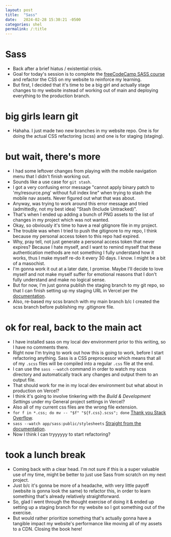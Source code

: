 ```yaml
---
layout: post
title:  "Sass"
date:   2024-02-28 15:30:21 -0500
categories: shel
permalink: /:title
---
```


# Sass

* Back after a brief hiatus / existential crisis.
* Goal for today's session is to complete the [freeCodeCamp SASS course](https://www.freecodecamp.org/learn/front-end-development-libraries/sass/store-data-with-sass-variables) and refactor the CSS on my website to reinforce my learning.
* But first, I decided that it's time to be a big girl and actually stage changes to my website instead of working out of main and deploying everything to the production branch.

# big girls learn git

* Hahaha. I just made two new branches in my website repo. One is for doing the actual CSS refactoring (scss) and one is for staging (staging).

# but wait, there's more

* I had some leftover changes from playing with the mobile navigation menu that I didn't finish working out.
* Sounds like a use case for `git stash`.
* I got a very confusing error message "cannot apply binary patch to 'my/resource.png' without full index line" when trying to stash the mobile nav assets. Never figured out what that was about.
* Anyway, was trying to work around this error message and tried (admittedly, not my best idea) "Stash (Include Untracked)".
* That's when I ended up adding a bunch of PNG assets to the list of changes in my project which was not wanted.
* Okay, so obviously it's time to have a real gitignore file in my project.
* The trouble was when I tried to push the gitignore to my repo, I think because my personal access token to this repo had expired.
* Why, pray tell, not just generate a personal access token that never expires? Because I hate myself, and I want to remind myself that these authentication methods are not something I fully understand how it works, thus I make myself re-do it every 30 days. I know. I might be a bit of a masochist.
* I'm gonna work it out at a later date, I promise. Maybe I'll decide to love myself and not make myself suffer for emotional reasons that I don't fully understand and make no logical sense.
* But for now, I'm just gonna publish the staging branch to my git repo, so that I can finish setting up my staging URL in Vercel per the [documentation](https://vercel.com/guides/set-up-a-staging-environment-on-vercel).
* Also, re-based my scss branch with my main branch b/c I created the scss branch before publishing my .gitignore file.

# ok for real, back to the main act

* I have installed sass on my local dev environment prior to this writing, so I have no comments there.
* Right now I'm trying to work out how this is going to work, before I start refactoring anything. Sass is a CSS preprocessor which means that all of my `.scss` files will be compiled into a regular `.css` file at the end.
* I can use the `sass --watch` command in order to watch my scss directory and automatically track any changes and output them to an output file. 
* That should work for me in my local dev environment but what about in production on Vercel?
* I think it's going to involve tinkering with the *Build & Development Settings* under my General project settings in Vercel?
* Also all of my current css files are the wrong file extension.
* `for f in *.css; do mv -- "$f" "${f.css}.scss"; done` [Thank you Stack Overflow](https://unix.stackexchange.com/questions/19654/how-do-i-change-the-extension-of-multiple-files).
* `sass --watch app/sass:public/stylesheets` [Straight from the documentation](https://sass-lang.com/guide/).
* Now I think I can tryyyyyy to start refactoring?

# took a lunch break

* Coming back with a clear head. I'm not sure if this is a super valuable use of my time, might be better to just use Sass from scratch on my next project.
* Just b/c it's gonna be more of a headache, with very little payoff (website is gonna look the same) to refactor this, in order to learn something that's already relatively straightforward.
* So, glad I went through the thought exercise of doing it & ended up setting up a staging branch for my website so I got something out of the exercise.
* But would rather prioritize something that's actually gonna have a tangible impact my website's performance like moving all of my assets to a CDN. Closing the book here!